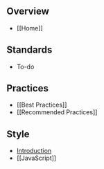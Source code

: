 ## Overview
- [[Home]]

## Standards
- To-do

## Practices
- [[Best Practices]]
- [[Recommended Practices]]

## Style
- [Introduction](Why-a-Style-Guide-that%27s-not-Project-Specific%3F)
- [[JavaScript]]